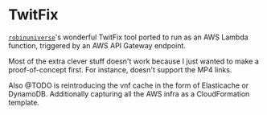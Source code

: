 # TwitFix

[`robinuniverse`](https://github.com/robinuniverse/TwitFix)'s wonderful TwitFix tool ported to run as an AWS Lambda function, triggered by an AWS API Gateway endpoint.

Most of the extra clever stuff doesn't work because I just wanted to make a proof-of-concept first. For instance, doesn't support the MP4 links.

Also @TODO is reintroducing the vnf cache in the form of Elasticache or DynamoDB. Additionally capturing all the AWS infra as a CloudFormation template.
